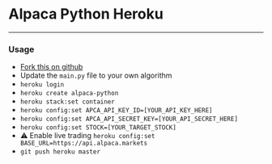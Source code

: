 # Alpaca Python Heroku
---

### Usage

  - [Fork this on github](https://github.com/earlonrails/alpaca-python-heroku/fork)
  - Update the `main.py` file to your own algorithm
  - `heroku login`
  - `heroku create alpaca-python`
  - `heroku stack:set container`
  - `heroku config:set APCA_API_KEY_ID=[YOUR_API_KEY_HERE]`
  - `heroku config:set APCA_API_SECRET_KEY=[YOUR_API_SECRET_HERE]`
  - `heroku config:set STOCK=[YOUR_TARGET_STOCK]`
  - :warning: Enable live trading `heroku config:set BASE_URL=https://api.alpaca.markets`
  - `git push heroku master`

